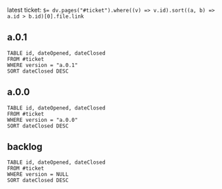 latest ticket: `$= dv.pages("#ticket").where((v) => v.id).sort((a, b) => a.id > b.id)[0].file.link`
## a.0.1
```dataview
TABLE id, dateOpened, dateClosed 
FROM #ticket 
WHERE version = "a.0.1"
SORT dateClosed DESC
```
## a.0.0
```dataview
TABLE id, dateOpened, dateClosed 
FROM #ticket 
WHERE version = "a.0.0"
SORT dateClosed DESC
```

## backlog
```dataview
TABLE id, dateOpened, dateClosed 
FROM #ticket 
WHERE version = NULL
SORT dateClosed DESC
```

